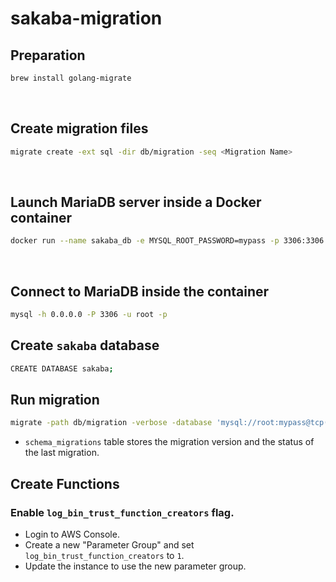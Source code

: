 # sakaba-migration
## Preparation
```sh
brew install golang-migrate
```

&nbsp;

## Create migration files
```sh
migrate create -ext sql -dir db/migration -seq <Migration Name>
```

&nbsp;

## Launch MariaDB server inside a Docker container
```sh
docker run --name sakaba_db -e MYSQL_ROOT_PASSWORD=mypass -p 3306:3306 -d docker.io/library/mariadb:10.6.1
```

&nbsp;

## Connect to MariaDB inside the container
```sh
mysql -h 0.0.0.0 -P 3306 -u root -p
```

## Create `sakaba` database
```sh
CREATE DATABASE sakaba;
```

## Run migration
```sh
migrate -path db/migration -verbose -database 'mysql://root:mypass@tcp(0.0.0.0:3306)/sakaba' up
```

- `schema_migrations` table stores the migration version and the status of the last migration.


## Create Functions
### Enable `log_bin_trust_function_creators` flag.
- Login to AWS Console.
- Create a new "Parameter Group" and set `log_bin_trust_function_creators` to `1`.
- Update the instance to use the new parameter group.

